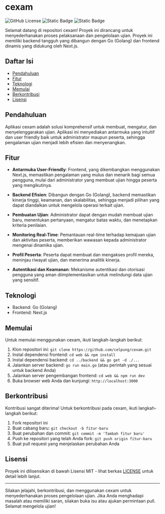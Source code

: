 # cexam

![GitHub License](https://img.shields.io/badge/license-MIT-blue.svg) ![Static Badge](https://img.shields.io/badge/status-under_development-orange.svg) ![Static Badge](https://img.shields.io/badge/front_end-NextJs-green.svg)


Selamat datang di repositori cexam! Proyek ini dirancang untuk menyederhanakan proses pelaksanaan dan pengelolaan ujian. Proyek ini memiliki backend tangguh yang dibangun dengan Go (Golang) dan frontend dinamis yang didukung oleh Next.js.

## Daftar Isi

- [Pendahuluan](#pendahuluan)
- [Fitur](#fitur)
- [Teknologi](#teknologi)
- [Memulai](#memulai)
- [Berkontribusi](#berkontribusi)
- [Lisensi](#lisensi)

## Pendahuluan

Aplikasi cexam adalah solusi komprehensif untuk membuat, mengatur, dan menyelenggarakan ujian. Aplikasi ini menyediakan antarmuka yang intuitif dan user friendly baik untuk administrator maupun peserta, sehingga pengalaman ujian menjadi lebih efisien dan menyenangkan.

## Fitur

- **Antarmuka User-Friendly**: Frontend, yang dikembangkan menggunakan Next.js, memastikan pengalaman yang mulus dan menarik bagi semua pengguna, mulai dari administrator yang membuat ujian hingga peserta yang mengikutinya.

- **Backend Efisien**: Dibangun dengan Go (Golang), backend memastikan kinerja tinggi, keamanan, dan skalabilitas, sehingga menjadi pilihan yang dapat diandalkan untuk mengelola operasi terkait ujian.

- **Pembuatan Ujian**: Administrator dapat dengan mudah membuat ujian baru, menentukan pertanyaan, mengatur batas waktu, dan menetapkan kriteria penilaian.

- **Monitoring Real-Time**: Pemantauan real-time terhadap kemajuan ujian dan aktivitas peserta, memberikan wawasan kepada administrator mengenai dinamika ujian.

- **Profil Peserta**: Peserta dapat membuat dan mengakses profil mereka, meninjau riwayat ujian, dan menerima analitik kinerja.

- **Autentikasi dan Keamanan**: Mekanisme autentikasi dan otorisasi pengguna yang aman diimplementasikan untuk melindungi data ujian yang sensitif.

## Teknologi

- Backend: Go (Golang)
- Frontend: Next.js

## Memulai

Untuk memulai menggunakan cexam, ikuti langkah-langkah berikut:

1. Klon repositori ini: `git clone https://github.com/celpung/cexam.git`
2. Instal dependensi frontend: `cd web && npm install`
3. Instal dependensi backend: `cd ../backend && go get -d ./...`
4. Jalankan server backend: `go run main.go` (atau perintah yang sesuai untuk backend Anda)
5. Jalankan server pengembangan frontend: `cd web && npm run dev`
6. Buka browser web Anda dan kunjungi: `http://localhost:3000`

## Berkontribusi

Kontribusi sangat diterima! Untuk berkontribusi pada cexam, ikuti langkah-langkah berikut:

1. Fork repositori ini
2. Buat cabang baru: `git checkout -b fitur-baru`
3. Buat perubahan dan commit: `git commit -m 'Tambah fitur baru'`
4. Push ke repositori yang telah Anda fork: `git push origin fitur-baru`
5. Buat pull request yang menjelaskan perubahan Anda

## Lisensi

Proyek ini dilisensikan di bawah Lisensi MIT - lihat berkas [LICENSE](https://opensource.org/licenses/MIT) untuk detail lebih lanjut.

---

Silakan jelajahi, berkontribusi, dan menggunakan cexam untuk menyederhanakan proses pengelolaan ujian. Jika Anda menghadapi masalah atau memiliki saran, silakan buka isu atau ajukan permintaan pull. Selamat mengelola ujian!
